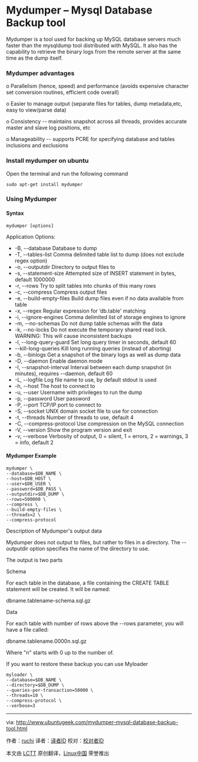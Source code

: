 Mydumper – Mysql Database Backup tool
================================================================================
Mydumper is a tool used for backing up MySQL database servers much faster than the mysqldump tool distributed with MySQL. It also has the capability to retrieve the binary logs from the remote server at the same time as the dump itself.

### Mydumper advantages ###

o Parallelism (hence, speed) and performance (avoids expensive character set conversion routines, efficient code overall)

o Easier to manage output (separate files for tables, dump metadata,etc, easy to view/parse data)

o Consistency -- maintains snapshot across all threads, provides accurate master and slave log positions, etc

o Manageability -- supports PCRE for specifying database and tables inclusions and exclusions

### Install mydumper on ubuntu ###

Open the terminal and run the following command

    sudo apt-get install mydumper

### Using Mydumper ###

#### Syntax ####

    mydumper [options]

Application Options:

- -B, --database Database to dump
- -T, --tables-list Comma delimited table list to dump (does not exclude regex option)
- -o, --outputdir Directory to output files to
- -s, --statement-size Attempted size of INSERT statement in bytes, default 1000000
- -r, --rows Try to split tables into chunks of this many rows
- -c, --compress Compress output files
- -e, --build-empty-files Build dump files even if no data available from table
- -x, --regex Regular expression for ‘db.table' matching
- -i, --ignore-engines Comma delimited list of storage engines to ignore
- -m, --no-schemas Do not dump table schemas with the data
- -k, --no-locks Do not execute the temporary shared read lock. WARNING: This will cause inconsistent backups
- -l, --long-query-guard Set long query timer in seconds, default 60
- --kill-long-queries Kill long running queries (instead of aborting)
- -b, --binlogs Get a snapshot of the binary logs as well as dump data
- -D, --daemon Enable daemon mode
- -I, --snapshot-interval Interval between each dump snapshot (in minutes), requires --daemon, default 60
- -L, --logfile Log file name to use, by default stdout is used
- -h, --host The host to connect to
- -u, --user Username with privileges to run the dump
- -p, --password User password
- -P, --port TCP/IP port to connect to
- -S, --socket UNIX domain socket file to use for connection
- -t, --threads Number of threads to use, default 4
- -C, --compress-protocol Use compression on the MySQL connection
- -V, --version Show the program version and exit
- -v, --verbose Verbosity of output, 0 = silent, 1 = errors, 2 = warnings, 3 = info, default 2

#### Mydumper Example ####

    mydumper \
    --database=$DB_NAME \
    --host=$DB_HOST \
    --user=$DB_USER \
    --password=$DB_PASS \
    --outputdir=$DB_DUMP \
    --rows=500000 \
    --compress \
    --build-empty-files \
    --threads=2 \
    --compress-protocol

Description of Mydumper's output data

Mydumper does not output to files, but rather to files in a directory. The --outputdir option specifies the name of the directory to use.

The output is two parts

Schema

For each table in the database, a file containing the CREATE TABLE statement will be created. It will be named:

dbname.tablename-schema.sql.gz

Data

For each table with number of rows above the --rows parameter, you will have a file called:

dbname.tablename.0000n.sql.gz

Where "n" starts with 0 up to the number of.

If you want to restore these backup you can use Myloader

    myloader \
    --database=$DB_NAME \
    --directory=$DB_DUMP \
    --queries-per-transaction=50000 \
    --threads=10 \
    --compress-protocol \
    --verbose=3

--------------------------------------------------------------------------------

via: http://www.ubuntugeek.com/mydumper-mysql-database-backup-tool.html

作者：[ruchi][a]
译者：[译者ID](https://github.com/译者ID)
校对：[校对者ID](https://github.com/校对者ID)

本文由 [LCTT](https://github.com/LCTT/TranslateProject) 原创翻译，[Linux中国](http://linux.cn/) 荣誉推出

[a]:http://www.ubuntugeek.com/author/ubuntufix